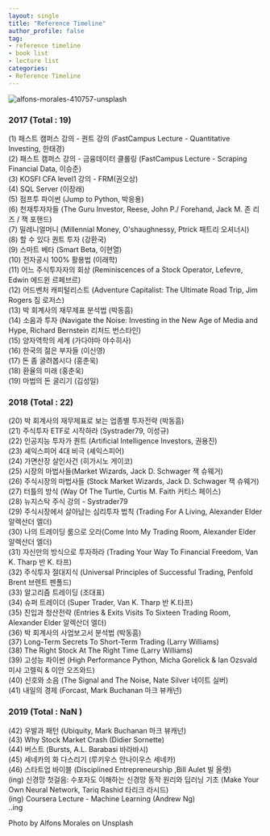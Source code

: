 ```yaml
---
layout: single
title: "Reference Timeline"
author_profile: false
tag: 
- reference timeline
- book list
- lecture list
categories: 
- Reference Timeline
---
```


![alfons-morales-410757-unsplash](https://user-images.githubusercontent.com/34860302/51434509-77680c80-1ca5-11e9-824f-9b834e4589f3.jpg) 
  
### 2017 (Total : 19) ###  
  
  
(1) 패스트 캠퍼스 강의 - 퀀트 강의 (FastCampus Lecture - Quantitative Investing, 한태경)  
(2) 패스트 캠퍼스 강의 - 금융데이터 클롤링 (FastCampus Lecture - Scraping Financial Data, 이승준)  
(3) KOSFI CFA level1 강의 - FRM(권오상)  
(4) SQL Server (이장래)  
(5) 점프투 파이썬 (Jump to Python, 박응용)  
(6) 천재투자자들 (The Guru Investor, Reese, John P./ Forehand, Jack M. 존 리즈 / 잭 포핸드)  
(7) 밀레니얼머니 (Millennial Money, O'shaughnessy, Ptrick 패트리 오셔너시)  
(8) 할 수 있다 퀀트 투자 (강환국)  
(9) 스마트 베타 (Smart Beta, 이현열)  
(10) 전자공시 100% 활용법 (이래학)  
(11) 어느 주식투자자의 회상 (Reminiscences of a Stock Operator, Lefevre, Edwin 에드윈 르페브르)  
(12) 어드벤처 캐피털리스트 (Adventure Capitalist: The Ultimate Road Trip, Jim Rogers 짐 로저스)  
(13) 박 회계사의 재무제표 분석법 (박동흠)  
(14) 소음과 투자 (Navigate the Noise: Investing in the New Age of Media and Hype, Richard Bernstein 리처드 번스타인)  
(15) 양자역학의 세계 (가다야마 야수히사)  
(16) 한국의 젊은 부자들 (이신영)  
(17) 돈 좀 굴려봅시다 (홍춘욱)  
(18) 환율의 미래 (홍춘욱)  
(19) 마법의 돈 굴리기 (김성일)  
  
  
### 2018 (Total : 22) ###  
  
  
(20) 박 회계사의 재무제표로 보는 업종별 투자전략 (박동흠)  
(21) 주식투자 ETF로 시작하라 (Systrader79, 이성규)  
(22) 인공지능 투자가 퀀트 (Artificial Intelligence Investors, 권용진)  
(23) 셰익스피어 4대 비극 (셰익스피어)  
(24) 가면산장 살인사건 (히가시노 게이코)  
(25) 시장의 마법사들(Market Wizards, Jack D. Schwager 잭 슈웨거)  
(26) 주식시장의 마법사들 (Stock Market Wizards, Jack D. Schwager 잭 슈웨거)  
(27) 터틀의 방식 (Way Of The Turtle, Curtis M. Faith 커티스 페이스)  
(28) 뉴지스탁 주식 강의 - Systrader79  
(29) 주식시장에서 살아남는 심리투자 법칙 (Trading For A Living, Alexander Elder 알렉산더 엘더)  
(30) 나의 트레이딩 룸으로 오라(Come Into My Trading Room, Alexander Elder 알렉산더 엘더)  
(31) 자신만의 방식으로 투자하라 (Trading Your Way To Financial Freedom, Van K. Tharp 반 K. 타프)  
(32) 주식투자 절대지식 (Universal Principles of Successful Trading, Penfold Brent 브렌트 펜폴드)  
(33) 알고리즘 트레이딩 (조대표)  
(34) 슈퍼 트레이더 (Super Trader, Van K. Tharp 반 K.타프)  
(35) 진입과 청산전략 (Entries & Exits Visits To Sixteen Trading Room, Alexander Elder 알렉산더 엘더)  
(36) 박 회계사의 사업보고서 분석법 (박동흠)  
(37) Long-Term Secrets To Short-Term Trading (Larry Williams)  
(38) The Right Stock At The Right Time (Larry Williams)  
(39) 고성능 파이썬 (High Performance Python, Micha Gorelick & Ian Ozsvald 미샤 고렐릭 & 이안 오즈와드)  
(40) 신호와 소음 (The Signal and The Noise, Nate Silver 네이트 실버)  
(41) 내일의 경제 (Forcast, Mark Buchanan 마크 뷰캐넌)  
  
  
### 2019 (Total : NaN ) ###  
  
  
(42) 우발과 패턴 (Ubiquity, Mark Buchanan 마크 뷰캐넌)  
(43) Why Stock Market Crash (Didier Sornette)  
(44) 버스트 (Bursts, A.L. Barabasi 바라바시)  
(45) 세네카의 화 다스리기 (루키우스 안나이우스 세네카)  
(46) 스타트업 바이블 (Disciplined Entrepreneurship ,Bill Aulet 빌 올렛)  
(ing) 신경망 첫걸음: 수포자도 이해하는 신경망 동작 원리와 딥러닝 기초 (Make Your Own Neural Network, Tariq Rashid 타리크 라시드)  
(ing) Coursera Lecture - Machine Learning (Andrew Ng)  
..ing    
  
  
  
Photo by Alfons Morales on Unsplash  
